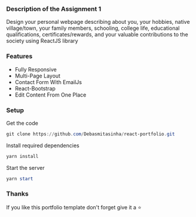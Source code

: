 ### Description of the Assignment 1

Design your personal webpage describing about you, your hobbies, native 
village/town, your family members, schooling, college life, educational qualifications, 
certificates/rewards, and your valuable contributions to the society using ReactJS 
library 

### Features

- Fully Responsive
- Multi-Page Layout
- Contact Form With EmailJs
- React-Bootstrap
- Edit Content From One Place

### Setup

Get the code
```powershell
git clone https://github.com/Debasmitasinha/react-portfolio.git
```
Install required dependencies
```powershell
yarn install
```

Start the server
```powershell
yarn start
```
### Thanks

If you like this portfolio template don't forget give it a ⭐ 
